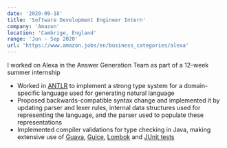 ```yaml
---
date: '2020-09-18'
title: 'Software Development Engineer Intern'
company: 'Amazon'
location: 'Cambrige, England'
range: 'Jun - Sep 2020'
url: 'https://www.amazon.jobs/en/business_categories/alexa'
---
```


I worked on Alexa in the Answer Generation Team as part of a 12-week summer internship

- Worked in [ANTLR](https://www.antlr.org/) to implement a strong type system for a domain-specific language used for generating natural language
- Proposed backwards-compatible syntax change and implemented it by updating parser and lexer rules, internal data structures used for representing the language, and the parser used to populate these representations
- Implemented compiler validations for type checking in Java, making extensive use of [Guava](https://github.com/google/guava), [Guice](https://github.com/google/guice), [Lombok](https://projectlombok.org/) and [JUnit tests](https://junit.org/junit5/)
